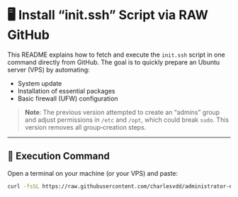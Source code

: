 # 🖥️ Install “init.ssh” Script via RAW GitHub

This README explains how to fetch and execute the `init.ssh` script in one command directly from GitHub. The goal is to quickly prepare an Ubuntu server (VPS) by automating:

- System update
- Installation of essential packages
- Basic firewall (UFW) configuration

> **Note**: The previous version attempted to create an “admins” group and adjust permissions in `/etc` and `/opt`, which could break `sudo`. This version removes all group‐creation steps.

---

## 🚀 Execution Command

Open a terminal on your machine (or your VPS) and paste:

```bash
curl -fsSL https://raw.githubusercontent.com/charlesvdd/administrator-neomnia/init/init.ssh | sudo bash
